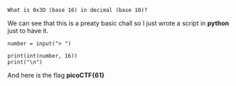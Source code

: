 ```
What is 0x3D (base 16) in decimal (base 10)?
```

We can see that this is a preaty basic chall so I just wrote a script in **python** just to have it.

```
number = input("> ")

print(int(number, 16))
print("\n")
```

And here is the flag **picoCTF{61}**